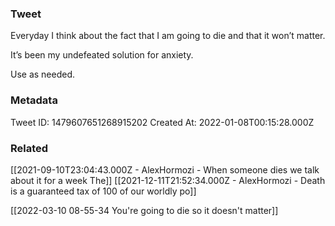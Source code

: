 ### Tweet
Everyday I think about the fact that I am going to die and that it won’t matter.

It’s been my undefeated solution for anxiety. 

Use as needed.

### Metadata
Tweet ID: 1479607651268915202
Created At: 2022-01-08T00:15:28.000Z

### Related
[[2021-09-10T23:04:43.000Z - AlexHormozi - When someone dies we talk about it for a week The]]
[[2021-12-11T21:52:34.000Z - AlexHormozi - Death is a guaranteed tax of 100 of our worldly po]]

[[2022-03-10 08-55-34 You're going to die so it doesn't matter]]
